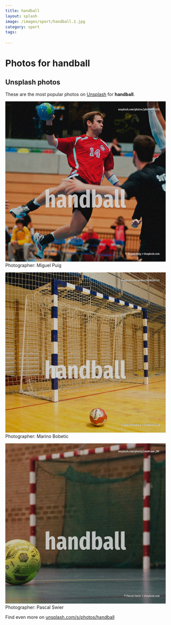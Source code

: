 ```yaml
---
title: handball
layout: splash
image: /images/sport/handball.1.jpg
category: sport
tags:

---
```

# Photos for handball
 
## Unsplash photos
These are the most popular photos on [Unsplash](https://unsplash.com) for **handball**.
 
![handball](/images/sport/handball.1.jpg)
Photographer:  Miguel Puig
 
![handball](/images/sport/handball.2.jpg)
Photographer:  Marino Bobetic
 
![handball](/images/sport/handball.3.jpg)
Photographer:  Pascal Swier
 
Find even more on [unsplash.com/s/photos/handball](https://unsplash.com/s/photos/handball)
 
